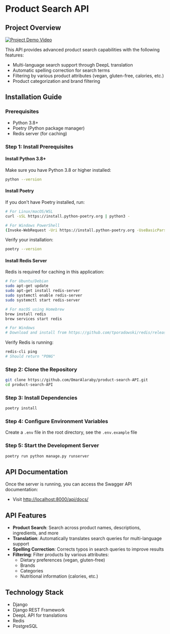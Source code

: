 # Product Search API

## Project Overview

[![Project Demo Video](https://img.shields.io/badge/Watch-Demo_Video-blue?style=for-the-badge&logo=googledrive)](https://your-video-link-here)

This API provides advanced product search capabilities with the following features:
- Multi-language search support through DeepL translation
- Automatic spelling correction for search terms
- Filtering by various product attributes (vegan, gluten-free, calories, etc.)
- Product categorization and brand filtering

## Installation Guide

### Prerequisites
- Python 3.8+
- Poetry (Python package manager)
- Redis server (for caching)

### Step 1: Install Prerequisites

#### Install Python 3.8+
Make sure you have Python 3.8 or higher installed:
```bash
python --version
```

#### Install Poetry
If you don't have Poetry installed, run:
```bash
# For Linux/macOS/WSL
curl -sSL https://install.python-poetry.org | python3 -

# For Windows PowerShell
(Invoke-WebRequest -Uri https://install.python-poetry.org -UseBasicParsing).Content | python -
```

Verify your installation:
```bash
poetry --version
```

#### Install Redis Server
Redis is required for caching in this application:

```bash
# For Ubuntu/Debian
sudo apt-get update
sudo apt-get install redis-server
sudo systemctl enable redis-server
sudo systemctl start redis-server

# For macOS using Homebrew
brew install redis
brew services start redis

# For Windows
# Download and install from https://github.com/tporadowski/redis/releases
```

Verify Redis is running:
```bash
redis-cli ping
# Should return "PONG"
```

### Step 2: Clone the Repository
```bash
git clone https://github.com/OmarAlaraby/product-search-API.git
cd product-search-API
```

### Step 3: Install Dependencies
```bash
poetry install
```

### Step 4: Configure Environment Variables
Create a `.env` file in the root directory, see the `.env.example` file

### Step 5: Start the Development Server
```bash
poetry run python manage.py runserver
```

## API Documentation

Once the server is running, you can access the Swagger API documentation:
- Visit [http://localhost:8000/api/docs/](http://localhost:8000/api/docs/)

## API Features

- **Product Search**: Search across product names, descriptions, ingredients, and more
- **Translation**: Automatically translates search queries for multi-language support
- **Spelling Correction**: Corrects typos in search queries to improve results
- **Filtering**: Filter products by various attributes:
  - Dietary preferences (vegan, gluten-free)
  - Brands
  - Categories
  - Nutritional information (calories, etc.)

## Technology Stack

- Django
- Django REST Framework
- DeepL API for translations
- Redis
- PostgreSQL